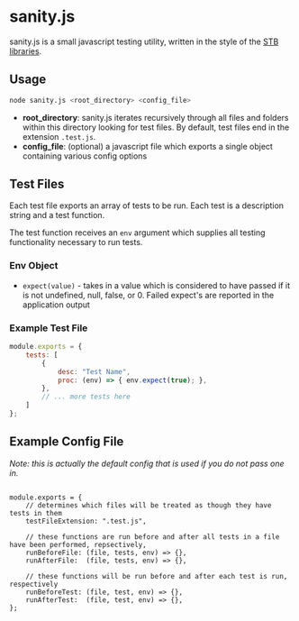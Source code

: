 # sanity.js

sanity.js is a small javascript testing utility, written in the style of the [STB libraries](https://github.com/nothings/stb/blob/master/docs/stb_howto.txt).

## Usage

```bash
node sanity.js <root_directory> <config_file>
```

- **root_directory**: sanity.js iterates recursively through all files and folders within this directory looking for test files. By default, test files end in the extension `.test.js`.
- **config_file**: (optional) a javascript file which exports a single object containing various config options

## Test Files

Each test file exports an array of tests to be run. Each test is a description string and a test function. 

The test function receives an `env` argument which supplies all testing functionality necessary to run tests.

### Env Object

- `expect(value)`  - takes in a value which is considered to have passed if it is not undefined, null, false, or 0. Failed expect's are reported in the application output

### Example Test File

```javascript
module.exports = { 
	tests: [
		{
        	desc: "Test Name",
        	proc: (env) => { env.expect(true); },
		},
  		// ... more tests here
	]
};
```

## Example Config File

*Note: this is actually the default config that is used if you do not pass one in.*

```

module.exports = {
	// determines which files will be treated as though they have tests in them
    testFileExtension: ".test.js",
    
    // these functions are run before and after all tests in a file have been performed, repsectively, 
    runBeforeFile: (file, tests, env) => {},
    runAfterFile:  (file, tests, env) => {},
    
    // these functions will be run before and after each test is run, respectively
    runBeforeTest: (file, test, env) => {},
    runAfterTest:  (file, test, env) => {},
};

```

